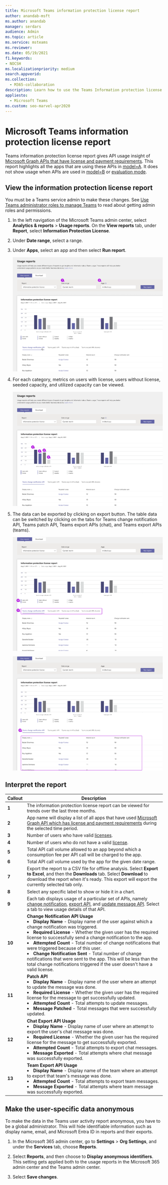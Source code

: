 ```yaml
---
title: Microsoft Teams information protection license report
author: anandab-msft
ms.author: anandab
manager: serdars
audience: Admin
ms.topic: article
ms.service: msteams
ms.reviewer: 
ms.date: 05/19/2021
f1.keywords:
- NOCSH
ms.localizationpriority: medium
search.appverid: 
ms.collection: 
  - M365-collaboration
description: Learn how to use the Teams Information protection license report in the Microsoft Teams admin center to see how apps in your organization are using change notification events subscription APIs.
appliesto: 
  - Microsoft Teams
ms.custom: seo-marvel-apr2020
---
```


# Microsoft Teams information protection license report


Teams information protection license report gives API usage insight of [Microsoft Graph APIs that have license and payment requirements](/graph/teams-licenses). This report highlights all the apps that are using these APIs in [model=A](/graph/teams-licenses#modela-requirements). It does not show usage when APIs are used in [model=B](/graph/teams-licenses#modelb-requirements) or [evaluation mode](/graph/teams-licenses#evaluation-mode-default-requirements). 


## View the information protection license report

You must be a Teams service admin to make these changes. See [Use Teams administrator roles to manage Teams](../using-admin-roles.md) to read about getting admin roles and permissions.

1. In the left navigation of the Microsoft Teams admin center, select **Analytics & reports** > **Usage reports**. On the **View reports** tab, under **Report**, select **Information Protection License**.
2. Under **Date range**, select a range.
3. Under **Apps**, select an app and then select **Run report**.

    ![Screenshot of  drop down of Teams information protection license report in the Teams admin center with callouts.](../media/teams-info-protection-license-report-dropdown-with-callouts.png "Screenshot of  drop down of Teams information protection license report in the Teams admin center with callouts.")

4. For each category, metrics on users with license, users without license, seeded capacity, and utilized capacity can be viewed. 

    ![Screenshot of the summary chart of Teams information protection license report in the Teams admin center of change notification with callouts.](../media/teams-info-protection-license-report-chart-with-callouts.png "Screenshot of the summary chart of Teams information protection license report in the Teams admin center of change notification with callouts.")

5. The data can be exported by clicking on export button. The table data can be switched by clicking on the tabs for Teams change notification API, Teams patch API, Teams export APIs (chat), and Teams export APIs (teams). 

    ![Screenshot of the different tabs of Teams information protection license report in the Teams admin center of tabs with callouts.](../media/teams-info-protection-license-report-legend-tabs-with-callouts.png "Screenshot of the different tabs of Teams information protection license report in the Teams admin center of tabs with callouts.")

    ![Screenshot of change notification tab of Teams information protection license report in the Teams admin center with callouts.](../media/teams-info-protection-license-report-change-notification-with-callouts.png "Screenshot of change notification tab of Teams information protection license report in the Teams admin center with callouts.")


## Interpret the report

|Callout |Description  |
|--------|-------------|
|**1**   |The information protection license report can be viewed for trends over the last three months. |
|**2**   |App name will display a list of all apps that have used [Microsoft Graph API which has license and payment requirements](/graph/teams-licenses) during the selected time period.|
|**3**   |Number of users who have valid [licenses](/graph/teams-licenses#required-licenses-for-modela).  |
|**4**   |Number of users who do not have a valid [license](/graph/teams-licenses#required-licenses-for-modela).  |
|**5**   |Total API call volume allowed to an app beyond which a consumption fee per API call will be charged to the app. |
|**6**   |Total API call volume used by the app for the given date range. |
|**7**   |Export the report to a CSV file for offline analysis. Select **Export to Excel**, and then the **Downloads** tab. Select **Download** to download the report when it's ready. This export will export the currently selected tab only.|
|**8**   |Select any specific label to show or hide it in a chart. |
|**9**   |Each tab displays usage of a particular set of APIs, namely [change notification](/graph/api/resources/webhooks), [export API](/microsoftteams/export-teams-content), and [update message API](/graph/api/message-update). Select a tab to view usage details of that API. |
|**10**   |**Change Notification API Usage**<li>**Display Name** - Display name of the user against which a change notification was triggered.</li><li>**Required License** - Whether the given user has the required license to successfully send a change notification to the app.</li><li>**Attempted Count** - Total number of change notifications that were triggered because of this user.</li><li>**Change Notification Sent** - Total number of change notifications that were sent to the app. This will be less than the total change notifications triggered if the user doesn't have a valid license.</li>|
|**11**|**Patch API**<li>**Display Name** - Display name of the user where an attempt to update the message was done.</li> <li>**Required License** - Whether the given user has the required license for the message to get successfully updated.</li><li>**Attempted Count** - Total attempts to update messages.</li><li>**Message Patched** - Total messages that were successfully updated.</li>|
|**12**|**Chat Export API Usage**<li>**Display Name** - Display name of user where an attempt to export the user's chat message was done.</li><li>**Required License** - Whether the given user has the required license for the message to get successfully exported.</li><li>**Attempted Count** - Total attempts to export chat messages.</li><li>**Message Exported** - Total attempts where chat message was successfully exported.</li> |
|**13**|**Team Export API Usage**<li>**Display Name** - Display name of the team where an attempt to export that team's message was done.</li><li>**Attempted Count** - Total attempts to export team messages.</li><li>**Message Exported** - Total attempts where team message was successfully exported.</li> |


## Make the user-specific data anonymous

To make the data in the Teams user activity report anonymous, you have to be a global administrator. This will hide identifiable information such as display name, email, and Microsoft Entra ID in reports and their exports.

1. In the Microsoft 365 admin center, go to **Settings** \> **Org Settings**, and under the **Services** tab, choose **Reports**.
    
2. Select **Reports**, and then choose to **Display anonymous identifiers**. This setting gets applied both to the usage reports in the Microsoft 365 admin center and the Teams admin center.
  
3. Select **Save changes**.

